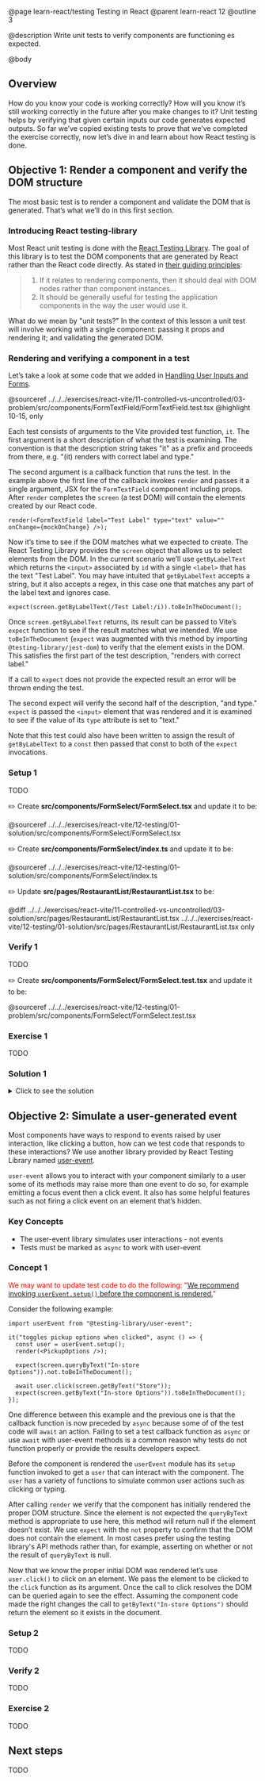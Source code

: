 @page learn-react/testing Testing in React
@parent learn-react 12
@outline 3

@description Write unit tests to verify components are functioning es expected.

@body

## Overview

How do you know your code is working correctly? How will you know it’s still working correctly in
the future after you make changes to it? Unit testing helps by verifying that given certain inputs
our code generates expected outputs. So far we’ve copied existing tests to prove that we’ve
completed the exercise correctly, now let’s dive in and learn about how React testing is done.

## Objective 1: Render a component and verify the DOM structure

The most basic test is to render a component and validate the DOM that is generated. That’s what
we’ll do in this first section.

### Introducing React testing-library

Most React unit testing is done with the [React Testing
Library](https://testing-library.com/docs/react-testing-library/intro/). The goal of this library is
to test the DOM components that are generated by React rather than the React code directly. As
stated in [their guiding principles](https://testing-library.com/docs/guiding-principles):

> 1. If it relates to rendering components, then it should deal with DOM nodes rather than component
>    instances...
> 2. It should be generally useful for testing the application components in the way the user would
>    use it.

What do we mean by "unit tests?" In the context of this lesson a unit test will involve working with
a single component: passing it props and rendering it; and validating the generated DOM.

### Rendering and verifying a component in a test

Let’s take a look at some code that we added in [Handling User Inputs and
Forms](./controlled-vs-uncontrolled.html).

@sourceref ../../../exercises/react-vite/11-controlled-vs-uncontrolled/03-problem/src/components/FormTextField/FormTextField.test.tsx
@highlight 10-15, only

Each test consists of arguments to the Vite provided test function, `it`. The first argument is a
short description of what the test is examining. The convention is that the description string takes
"it" as a prefix and proceeds from there, e.g. "(it) renders with correct label and type."

The second argument is a callback function that runs the test. In the example above the first line
of the callback invokes `render` and passes it a single argument, JSX for the `FormTextField`
component including props. After `render` completes the `screen` (a test DOM) will contain the
elements created by our React code.

```tsx
render(<FormTextField label="Test Label" type="text" value="" onChange={mockOnChange} />);
```

Now it’s time to see if the DOM matches what we expected to create. The React Testing Library
provides the `screen` object that allows us to select elements from the DOM. In the current scenario
we’ll use `getByLabelText` which returns the `<input>` associated by `id` with a single `<label>`
that has the text "Test Label". You may have intuited that `getByLabelText` accepts a string, but it
also accepts a regex, in this case one that matches any part of the label text and ignores case.

```tsx
expect(screen.getByLabelText(/Test Label:/i)).toBeInTheDocument();
```

Once `screen.getByLabelText` returns, its result can be passed to Vite’s `expect` function to see if
the result matches what we intended. We use `toBeInTheDocument` (`expect` was augmented with this
method by importing `@testing-library/jest-dom`) to verify that the element exists in the DOM. This
satisfies the first part of the test description, "renders with correct label."

If a call to `expect` does not provide the expected result an error will be thrown ending the test.

The second expect will verify the second half of the description, "and type."  `expect` is passed
the `<input>` element that was rendered and it is examined to see if the value of its `type`
attribute is set to "text."

Note that this test could also have been written to assign the result of `getByLabelText` to a
`const` then passed that const to both of the `expect` invocations.

### Setup 1

TODO

✏️ Create **src/components/FormSelect/FormSelect.tsx** and update it to be:

@sourceref ../../../exercises/react-vite/12-testing/01-solution/src/components/FormSelect/FormSelect.tsx

✏️ Create **src/components/FormSelect/index.ts** and update it to be:

@sourceref ../../../exercises/react-vite/12-testing/01-solution/src/components/FormSelect/index.ts

✏️ Update **src/pages/RestaurantList/RestaurantList.tsx** to be:

@diff ../../../exercises/react-vite/11-controlled-vs-uncontrolled/03-solution/src/pages/RestaurantList/RestaurantList.tsx ../../../exercises/react-vite/12-testing/01-solution/src/pages/RestaurantList/RestaurantList.tsx only

### Verify 1

TODO

✏️ Create **src/components/FormSelect/FormSelect.test.tsx** and update it to be:

@sourceref ../../../exercises/react-vite/12-testing/01-problem/src/components/FormSelect/FormSelect.test.tsx

### Exercise 1

TODO

### Solution 1

<details>
<summary>Click to see the solution</summary>

✏️ Update **src/components/FormSelect/FormSelect.test.tsx** to be:

@diff ../../../exercises/react-vite/12-testing/01-problem/src/components/FormSelect/FormSelect.test.tsx ../../../exercises/react-vite/12-testing/01-solution/src/components/FormSelect/FormSelect.test.tsx only

</details>

## Objective 2: Simulate a user-generated event

Most components have ways to respond to events raised by user interaction, like clicking a button,
how can we test code that responds to these interactions? We use another library provided by React
Testing Library named [user-event](https://testing-library.com/docs/user-event/intro).

`user-event` allows you to interact with your component similarly to a user some of its methods may
raise more than one event to do so, for example emitting a focus event then a click event. It also
has some helpful features such as not firing a click event on an element that’s hidden.

### Key Concepts

- The user-event library simulates user interactions - not events
- Tests must be marked as `async` to work with user-event

### Concept 1

<span style="color:red">We may want to update test code to do the following: "[We recommend invoking
`userEvent.setup()` before the component is
rendered.](https://testing-library.com/docs/user-event/intro#writing-tests-with-userevent)"</span>

Consider the following example:

```tsx
import userEvent from "@testing-library/user-event";

it("toggles pickup options when clicked", async () => {
  const user = userEvent.setup();
  render(<PickupOptions />);

  expect(screen.queryByText("In-store Options")).not.toBeInTheDocument();

  await user.click(screen.getByText("Store"));
  expect(screen.getByText("In-store Options")).toBeInTheDocument();
});
```

One difference between this example and the previous one is that the callback function is now
preceded by `async` because some of of the test code will `await` an action. Failing to set a test
callback function as `async` or use `await` with user-event methods is a common reason why tests do
not function properly or provide the results developers expect.

Before the component is rendered the `userEvent` module has its `setup` function invoked to get a
`user` that can interact with the component. The `user` has a variety of functions to simulate
common user actions such as clicking or typing.

After calling `render` we verify that the component has initially rendered the proper DOM structure.
Since the element is not expected the `queryByText` method is appropriate to use here, this method
will return null if the element doesn’t exist. We use `expect` with the `not` property to confirm
that the DOM does not contain the element. In most cases prefer using the testing library's API
methods rather than, for example, asserting on whether or not the result of `queryByText` is null.

Now that we know the proper initial DOM was rendered let’s use `user.click()` to click on an
element. We pass the element to be clicked to the `click` function as its argument. Once the call to
click resolves the DOM can be queried again to see the effect. Assuming the component code made the
right changes the call to `getByText("In-store Options")` should return the element so it exists in
the document.

### Setup 2

TODO

### Verify 2

TODO

### Exercise 2

TODO

## Next steps

TODO
